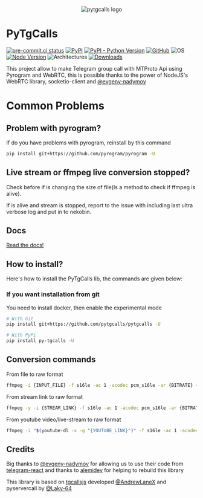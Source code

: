 <p align="center">
  <img src="https://user-images.githubusercontent.com/32808683/111091141-62473b00-8508-11eb-9c05-3e0fd4a21af3.png" alt="pytgcalls logo" />
</p>

# PyTgCalls

[![pre-commit.ci status][pre-commit.ci-badge]][pre-commit.ci]
[![PyPI](https://img.shields.io/pypi/v/py-tgcalls.svg?style=flat)](https://pypi.org/project/py-tgcalls/)
[![PyPI - Python Version](https://img.shields.io/pypi/pyversions/py-tgcalls)](https://www.python.org/)
[![GitHub](https://img.shields.io/github/license/pytgcalls/pytgcalls)](https://github.com/pytgcalls/pytgcalls/blob/master/LICENSE)
![OS](https://img.shields.io/badge/platform-Linux%20%7C%20WSL2.0%20%7C%20Windows-lightgrey)
[![Node Version](https://img.shields.io/badge/node-%3E%20%3D%2015.0.0%20-brightgreen)](https://nodejs.org/it/)
![Architectures](https://img.shields.io/badge/architectures-x86__64%20%7C%20arm64v8%20%7C%20win__amd64-blue)
[![Downloads](https://pepy.tech/badge/py-tgcalls)](https://pepy.tech/project/py-tgcalls)

This project allow to make Telegram group call with MTProto Api using Pyrogram and WebRTC, this is possible thanks to the power of NodeJS's WebRTC library, socketio-client and [@evgeny-nadymov]

# Common Problems

## Problem with pyrogram?
If do you have problems with pyrogram, reinstall by this command
``` bash
pip install git+https://github.com/pyrogram/pyrogram -U
```

## Live stream or ffmpeg live conversion stopped?
Check before if is changing the size of file(Is a method to check if ffmpeg is alive).

If is alive and stream is stopped, report to the issue with including last ultra verbose log and put in to nekobin.

## Docs

[Read the docs!][docs]

## How to install?

Here's how to install the PyTgCalls lib, the commands are given below:

### If you want installation from git
You need to install docker, then enable the experimental mode

``` bash
# With Git
pip install git+https://github.com/pytgcalls/pytgcalls -U

# With PyPi
pip install py-tgcalls -U
```

## Conversion commands

From file to raw format
``` bash
ffmpeg -i {INPUT_FILE} -f s16le -ac 1 -acodec pcm_s16le -ar {BITRATE} {OUTPUT_FILE}
```

From stream link to raw format
``` bash
ffmpeg -y -i {STREAM_LINK} -f s16le -ac 1 -acodec pcm_s16le -ar {BITRATE} {OUTPUT_FILE}
```

From youtube video/live-stream to raw format
``` bash
ffmpeg -i "$(youtube-dl -x -g "{YOUTUBE_LINK}")" -f s16le -ac 1 -acodec pcm_s16le -ar {BITRATE} {OUTPUT_FILE}
```

## Credits

Big thanks to [@evgeny-nadymov] for allowing us to use their code from [telegram-react] and thanks 
to [alemidev] for helping to rebuild this library

This library is based on [tgcallsjs] developed [@AndrewLaneX] and pyservercall by [@Laky-64]

[pre-commit.ci-badge]: https://results.pre-commit.ci/badge/github/pytgcalls/pytgcalls/master.svg
[pre-commit.ci]: https://results.pre-commit.ci/latest/github/pytgcalls/pytgcalls/master
[docs]: https://pytgcalls.github.io/
[@evgeny-nadymov]: https://github.com/evgeny-nadymov/
[@AndrewLaneX]: https://github.com/AndrewLaneX/
[telegram-react]: https://github.com/evgeny-nadymov/telegram-react/
[tgcallsjs]: https://github.com/tgcallsjs/tgcalls
[pyservercall]: https://github.com/pytgcalls/pyservercall/
[@Laky-64]: https://github.com/Laky-64/
[alemidev]: https://github.com/alemidev/